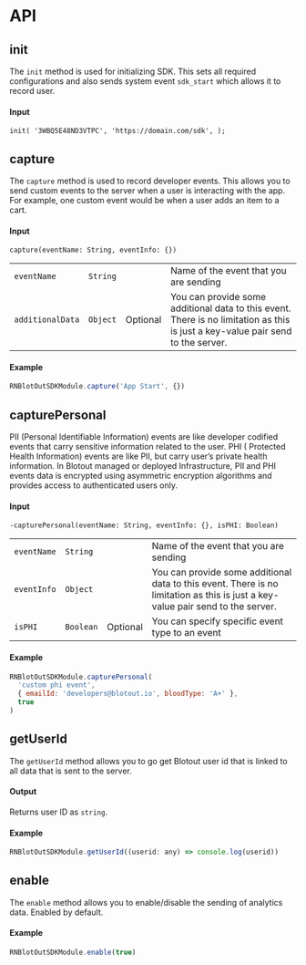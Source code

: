 # API

## init
The `init` method is used for initializing SDK. This sets all required configurations and also sends system event `sdk_start` which allows it to record user.
#### Input
`init(
  '3WBQ5E48ND3VTPC',
  'https://domain.com/sdk',
);`

## capture
The `capture` method is used to record developer events. This allows you to send custom events to the server when a user is interacting with the app. For example, one custom event would be when a user adds an item to a cart.
#### Input
`capture(eventName: String, eventInfo: {})`

|||||
|---|---|---|---|
| `eventName` | `String` |  | Name of the event that you are sending |
| `additionalData` | `Object` | Optional | You can provide some additional data to this event. There is no limitation as this is just a key-value pair send to the server. |

#### Example
```js
RNBlotOutSDKModule.capture('App Start', {})
```

## capturePersonal
PII (Personal Identifiable Information) events are like developer codified events that carry sensitive information related to the user.
PHI ( Protected Health Information) events are like PII, but carry user’s private health information.
In Blotout managed or deployed Infrastructure, PII and PHI events data is encrypted using asymmetric encryption algorithms and provides access to authenticated users only.

#### Input
`-capturePersonal(eventName: String, eventInfo: {}, isPHI: Boolean)`

|||||
|---|---|---|---|
| `eventName` | `String` |  | Name of the event that you are sending |
| `eventInfo` | `Object` | | You can provide some additional data to this event. There is no limitation as this is just a key-value pair send to the server. |
| `isPHI` | `Boolean` | Optional | You can specify specific event type to an event|


#### Example
```js
RNBlotOutSDKModule.capturePersonal(
  'custom phi event',
  { emailId: 'developers@blotout.io', bloodType: 'A+' },
  true
)
```

## getUserId
The `getUserId` method allows you to go get Blotout user id that is linked to all data that is sent to the server.

#### Output
Returns user ID as `string`.

#### Example
```js
RNBlotOutSDKModule.getUserId((userid: any) => console.log(userid))
```


## enable
The `enable` method allows you to enable/disable the sending of analytics data. Enabled by default.

#### Example
```js
RNBlotOutSDKModule.enable(true)
```
